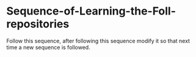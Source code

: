 Sequence-of-Learning-the-Foll-repositories
==========================================
Follow this sequence, after following this sequence modify it so that next time a new sequence is followed.
